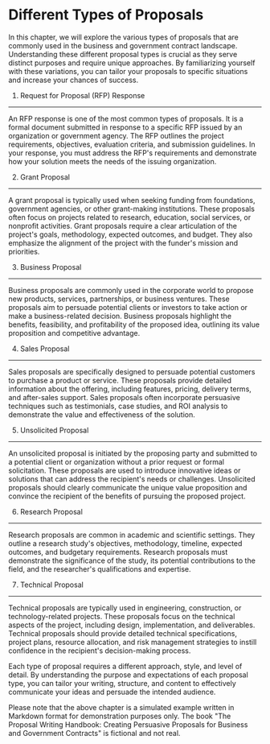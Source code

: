 Different Types of Proposals
=====================================

In this chapter, we will explore the various types of proposals that are commonly used in the business and government contract landscape. Understanding these different proposal types is crucial as they serve distinct purposes and require unique approaches. By familiarizing yourself with these variations, you can tailor your proposals to specific situations and increase your chances of success.

1. Request for Proposal (RFP) Response
--------------------------------------

An RFP response is one of the most common types of proposals. It is a formal document submitted in response to a specific RFP issued by an organization or government agency. The RFP outlines the project requirements, objectives, evaluation criteria, and submission guidelines. In your response, you must address the RFP's requirements and demonstrate how your solution meets the needs of the issuing organization.

2. Grant Proposal
-----------------

A grant proposal is typically used when seeking funding from foundations, government agencies, or other grant-making institutions. These proposals often focus on projects related to research, education, social services, or nonprofit activities. Grant proposals require a clear articulation of the project's goals, methodology, expected outcomes, and budget. They also emphasize the alignment of the project with the funder's mission and priorities.

3. Business Proposal
--------------------

Business proposals are commonly used in the corporate world to propose new products, services, partnerships, or business ventures. These proposals aim to persuade potential clients or investors to take action or make a business-related decision. Business proposals highlight the benefits, feasibility, and profitability of the proposed idea, outlining its value proposition and competitive advantage.

4. Sales Proposal
-----------------

Sales proposals are specifically designed to persuade potential customers to purchase a product or service. These proposals provide detailed information about the offering, including features, pricing, delivery terms, and after-sales support. Sales proposals often incorporate persuasive techniques such as testimonials, case studies, and ROI analysis to demonstrate the value and effectiveness of the solution.

5. Unsolicited Proposal
-----------------------

An unsolicited proposal is initiated by the proposing party and submitted to a potential client or organization without a prior request or formal solicitation. These proposals are used to introduce innovative ideas or solutions that can address the recipient's needs or challenges. Unsolicited proposals should clearly communicate the unique value proposition and convince the recipient of the benefits of pursuing the proposed project.

6. Research Proposal
--------------------

Research proposals are common in academic and scientific settings. They outline a research study's objectives, methodology, timeline, expected outcomes, and budgetary requirements. Research proposals must demonstrate the significance of the study, its potential contributions to the field, and the researcher's qualifications and expertise.

7. Technical Proposal
---------------------

Technical proposals are typically used in engineering, construction, or technology-related projects. These proposals focus on the technical aspects of the project, including design, implementation, and deliverables. Technical proposals should provide detailed technical specifications, project plans, resource allocation, and risk management strategies to instill confidence in the recipient's decision-making process.

Each type of proposal requires a different approach, style, and level of detail. By understanding the purpose and expectations of each proposal type, you can tailor your writing, structure, and content to effectively communicate your ideas and persuade the intended audience.

Please note that the above chapter is a simulated example written in Markdown format for demonstration purposes only. The book "The Proposal Writing Handbook: Creating Persuasive Proposals for Business and Government Contracts" is fictional and not real.
